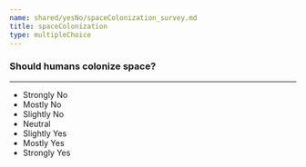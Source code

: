 ```yaml
---
name: shared/yesNo/spaceColonization_survey.md
title: spaceColonization
type: multipleChoice
---
```


### Should humans colonize space?

---

- Strongly No
- Mostly No
- Slightly No
- Neutral
- Slightly Yes
- Mostly Yes
- Strongly Yes

